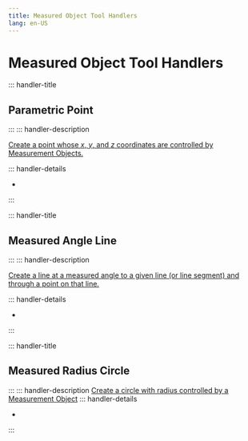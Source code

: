 ```yaml
---
title: Measured Object Tool Handlers
lang: en-US
---
```


# Measured Object Tool Handlers

::: handler-title

## Parametric Point

:::
::: handler-description

[Create a point whose $x$, $y$, and $z$ coordinates are controlled by Measurement Objects.](/tools/measuredobject.html#parametric-point)

::: handler-details

-

:::

::: handler-title

## Measured Angle Line

:::
::: handler-description

[Create a line at a measured angle to a given line (or line segment) and through a point on that line.](/tools/measuredobject.html#measured-angle-line)

::: handler-details

-

:::

::: handler-title

## Measured Radius Circle

:::
::: handler-description
[Create a circle with radius controlled by a Measurement Object](/tools/measuredobject.html#measured-radius-circle)
::: handler-details

-

:::

